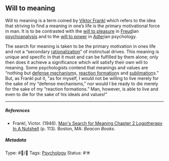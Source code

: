 ## Will to meaning

Will to meaning is a term coined by [Viktor Frankl]() which refers to the idea that striving to find a meaning in one’s life is the primary motivational force in man. It is to be contrasted with the [will to pleasure]() in [Freud]()ian [psychoanalysis]() and to the [will to power]() in [Adler]()ian psychology.

The search for meaning is taken to be the primary motivation in ones life and not a “secondary [rationalization](Rationalization.md)” of instinctual drives. This meaning is unique and specific in that it must and can be fulfilled by them alone; only then does it achieve a significance which will satisfy their own will to meaning. Some psychologists contend that meanings and values are “nothing but [defense mechanism]()s, [reaction formation]()s and [sublimation](Sublimation.md)s.” But, as Frankl put it, "as for myself, I would not be willing to live merely for the sake of my “defense mechanisms,” nor would I be ready to die merely for the sake of my “reaction formations.” Man, however, is able to live and even to die for the sake of his ideals and values!"

---

##### References

* Frankl, Victor. (1946). [Man's Search for Meaning Chapter 2 Logotherapy In A Nutshell](Man's%20Search%20for%20Meaning%20Chapter%202%20Logotherapy%20In%20A%20Nutshell.md) (p. 113). Boston, MA: *Beacon Books*. 

##### Metadata

Type: #🔵/🔵 
Tags: [Psychology](Psychology.md) 
Status: #☀️ 
